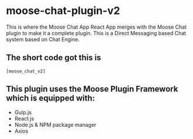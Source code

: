 # moose-chat-plugin-v2

This is where the Moose Chat App React App merges with the Moose Chat plugin to make it a complete plugin.
This is a Direct Messaging based Chat system based on Chat Engine.

## The short code got this is

`[moose_chat_v2]`

## This plugin uses the Moose Plugin Framework which is equipped with:

- Gulp.js
- React.js
- Node.js & NPM package manager
- Axios
